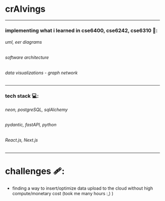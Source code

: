 # crAIvings

---
### implementing what i learned in cse6400, cse6242, cse6310 🏫:
###### uml, eer diagrams
###### software architecture
###### data visualizations - graph network

---
### tech stack 💻:
###### neon, postgreSQL, sqlAlchemy
###### pydantic, fastAPI, python
###### React.js, Next.js

---
# challenges 🩹:
- finding a way to insert/optimize data upload to the cloud without high compute/monetary cost (took me many hours :,) )
